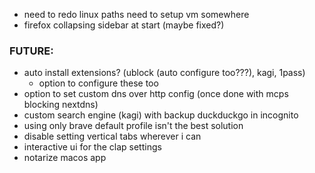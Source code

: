 - need to redo linux paths need to setup vm somewhere
- firefox collapsing sidebar at start (maybe fixed?)

### FUTURE:
- auto install extensions? (ublock (auto configure too???), kagi, 1pass)
	- option to configure these too
- option to set custom dns over http config (once done with mcps blocking nextdns)
- custom search engine (kagi) with backup duckduckgo in incognito
- using only brave default profile isn't the best solution
- disable setting vertical tabs wherever i can
- interactive ui for the clap settings
- notarize macos app

